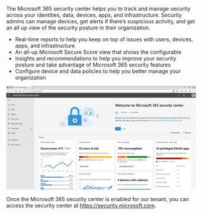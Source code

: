 The Microsoft 365 security center helps you to track and manage security across your identities, data, devices, apps, and infrastructure. Security admins can manage devices, get alerts if there’s suspicious activity, and get an all up view of the security posture in their organization.

- Real-time reports to help you keep on top of issues with users, devices, apps, and infrastructure
- An all-up Microsoft Secure Score view that shows the configurable
- Insights and recommendations to help you improve your security posture and take advantage of Microsoft 365 security features
- Configure device and data policies to help you better manage your organization

![Microsoft 365 Security Center](../media/2-m365-security-center.png)

Once the Microsoft 365 security center is enabled for our tenant, you can access the security center at https://security.microsoft.com.
